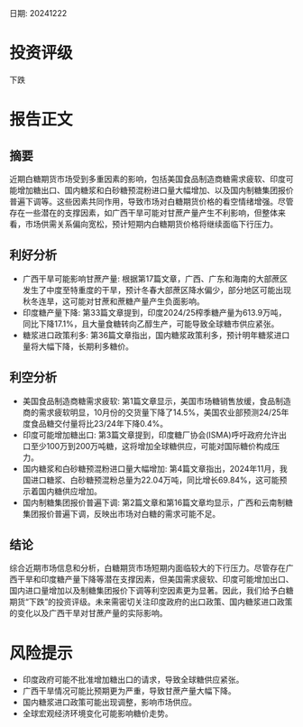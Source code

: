 
日期: 20241222

# 投资评级

下跌

# 报告正文

## 摘要

近期白糖期货市场受到多重因素的影响，包括美国食品制造商糖需求疲软、印度可能增加糖出口、国内糖浆和白砂糖预混粉进口量大幅增加、以及国内制糖集团报价普遍下调等。这些因素共同作用，导致市场对白糖期货价格的看空情绪增强。尽管存在一些潜在的支撑因素，如广西干旱可能对甘蔗产量产生不利影响，但整体来看，市场供需关系偏向宽松，预计短期内白糖期货价格将继续面临下行压力。

## 利好分析

* 广西干旱可能影响甘蔗产量: 根据第17篇文章，广西、广东和海南的大部蔗区发生了中度至特重度的干旱，预计冬春大部蔗区降水偏少，部分地区可能出现秋冬连旱，这可能对甘蔗和蔗糖产量产生负面影响。
* 印度糖产量下降: 第33篇文章提到，印度2024/25榨季糖产量为613.9万吨，同比下降17.1%，且大量食糖转向乙醇生产，可能导致全球糖市供应紧张。
* 糖浆进口政策利多: 第36篇文章指出，国内糖浆政策利多，预计明年糖浆进口量将大幅下降，长期利多糖价。

## 利空分析

* 美国食品制造商糖需求疲软: 第1篇文章显示，美国市场糖销售放缓，食品制造商的需求疲软明显，10月份的交货量下降了14.5%，美国农业部预测24/25年度食品糖交付量将比23/24年下降0.4%。
* 印度可能增加糖出口: 第3篇文章提到，印度糖厂协会(ISMA)呼吁政府允许出口至少100万到200万吨糖，这将增加全球糖供应，可能对国际糖价构成压力。
* 国内糖浆和白砂糖预混粉进口量大幅增加: 第4篇文章指出，2024年11月，我国进口糖浆、白砂糖预混粉总量为22.04万吨，同比增长69.84%，这可能预示着国内糖供应增加。
* 国内制糖集团报价普遍下调: 第2篇文章和第16篇文章均显示，广西和云南制糖集团报价普遍下调，反映出市场对白糖的需求可能不足。

## 结论

综合近期市场信息和分析，白糖期货市场短期内面临较大的下行压力。尽管存在广西干旱和印度糖产量下降等潜在支撑因素，但美国需求疲软、印度可能增加出口、国内进口量增加以及制糖集团报价下调等利空因素更为显著。因此，我们给予白糖期货“下跌”的投资评级。未来需密切关注印度政府的出口政策、国内糖浆进口政策的变化以及广西干旱对甘蔗产量的实际影响。

# 风险提示

* 印度政府可能不批准增加糖出口的请求，导致全球糖供应紧张。
* 广西干旱情况可能比预期更为严重，导致甘蔗产量大幅下降。
* 国内糖浆进口政策可能出现调整，影响市场供应。
* 全球宏观经济环境变化可能影响糖价走势。
